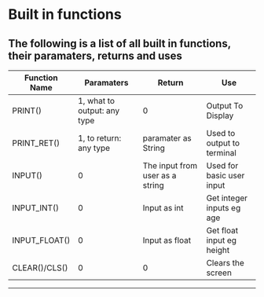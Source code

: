 # Built in functions

**The following is a list of all built in functions, their paramaters, returns and uses**
--------------------------------------------------------------------------------------
| **Function Name** | **Paramaters**               | **Return**      | **Use**            |
|-------------------|------------------------------|-----------------|--------------------|
| PRINT()           | 1, what to output: any type  |     0           |  Output To Display |
| PRINT_RET()       | 1, to return: any type       | paramater as String |  Used to output to terminal
| INPUT() | 0 | The input from user as a string | Used for basic user input |     
| INPUT_INT() | 0 | Input as int| Get integer inputs eg age |
| INPUT_FLOAT() | 0 | Input as float | Get float input eg height |
| CLEAR()/CLS() | 0 | 0 | Clears the screen |
--------------------------------------------------------------------------------------
